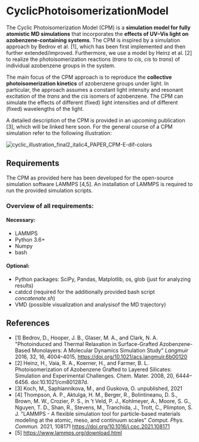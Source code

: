 # CyclicPhotoisomerizationModel

The Cyclic Photoisomerization Model (CPM) is a **simulation model for fully atomistic MD simulations** that incorporates the **effects of UV–Vis light on azobenzene-containing systems**. The CPM is inspired by a simulation approach by Bedrov et al. [1], which has been first implemented and then further extended/improved.
Furthermore, we use a model by Heinz et al. [2] to realize the photoisomerization reactions (*trans* to *cis*, *cis* to *trans*) of individual azobenzene groups in the system.
 
The main focus of the CPM approach is to reproduce the **collective photoisomerization kinetics** of azobenzene groups under light. In particular, the approach assumes a constant light intensity and resonant excitation of the *trans* and the *cis* isomers of azobenzene. The CPM can simulate the effects of different (fixed) light intensities and of different (fixed) wavelengths of the light.

A detailed description of the CPM is provided in an upcoming publication [3], which will be linked here soon. 
For the general course of a CPM simulation refer to the following illustration:

![cyclic_illustration_final2_italic4_PAPER_CPM-E-dif-colors](https://user-images.githubusercontent.com/47243285/144288668-0824764b-a2fd-4a77-9ccf-73960b3d2a3f.png)

## Requirements

The CPM as provided here has been developed for the open-source simulation software LAMMPS [4,5]. An installation of LAMMPS is required to run the provided simulation scripts. 

### Overview of all requirements:

#### Necessary: 

- LAMMPS
- Python 3.6+
- Numpy
- bash

#### Optional:

- Python packages: SciPy, Pandas, Matplotlib, os, glob (just for analyzing results)
- catdcd (required for the additionally provided bash script *concatenate.sh*)
- VMD (possible visualization and analysisof the MD trajectory)

## References

- [1] Bedrov, D., Hooper, J. B., Glaser, M. A., and Clark, N. A. "Photoinduced and Thermal Relaxation in Surface-Grafted Azobenzene-Based Monolayers: A Molecular Dynamics Simulation Study" *Langmuir* 2016, 32, 16, 4004–4015, https://doi.org/10.1021/acs.langmuir.6b00120
- [2] Heinz, H., Vaia, R. A., Koerner, H., and Farmer, B. L. Photoisomerization of Azobenzene Grafted to Layered Silicates: Simulation and
Experimental Challenges. Chem. Mater. 2008, 20, 6444–6456. doi:10.1021/cm801287d.
- [3] Koch, M., Saphiannikova, M., and Guskova, O. unpublished, 2021
- [4] Thompson, A. P., Aktulga, H. M., Berger, R., Bolintineanu, D. S., Brown, M. W., Crozier, P. S., in ’t Veld, P. J., Kohlmeyer, A.,
Moore, S. G., Nguyen, T. D., Shan, R., Stevens, M., Tranchida, J., Trott, C., Plimpton, S. J. "LAMMPS - A flexible simulation tool
for particle-based materials modeling at the atomic, meso, and continuum scales" *Comput. Phys. Commun.* 2021, 108171 https://doi.org/10.1016/j.cpc.2021.108171
- [5] https://www.lammps.org/download.html
